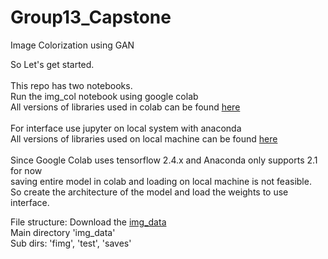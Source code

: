 # Group13_Capstone
Image Colorization using GAN
<br />

So Let's get started.
<br /><br />
This repo has two notebooks.
<br />
Run the img_col notebook using google colab
<br />
All versions of libraries used in colab can be found [here](https://github.com/BitsOfPaper/Group13_Capstone/blob/main/requirements)
<br /><br />
For interface use jupyter on local system with anaconda
<br />
All versions of libraries used on local machine can be found [here](https://github.com/BitsOfPaper/Group13_Capstone/blob/main/requirements)
<br /><br />
Since Google Colab uses tensorflow 2.4.x and Anaconda only supports 2.1 for now
<br />saving entire model in colab and loading on local machine is not feasible.
<br />So create the architecture of the model and load the weights to use interface.


File structure:
Download the [img_data](https://drive.google.com/file/d/1Mdn2RZhA0CXXLU06KMlq_QCtCKf6D5Rn/view?usp=sharing)
<br />Main directory 'img_data'
<br />Sub dirs: 'fimg', 'test', 'saves'
